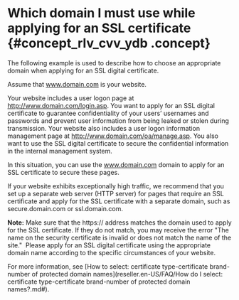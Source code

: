 # Which domain I must use while applying for an SSL certificate {#concept_rlv_cvv_ydb .concept}

The following example is used to describe how to choose an appropriate domain when applying for an SSL digital certificate.

Assume that www.domain.com is your website.

Your website includes a user logon page at http://www.domain.com/login.asp. You want to apply for an SSL digital certificate to guarantee confidentiality of your users’ usernames and passwords and prevent user information from being leaked or stolen during transmission. Your website also includes a user logon information management page at http://www.domain.com/oa/manage.asp. You also want to use the SSL digital certificate to secure the confidential information in the internal management system.

In this situation, you can use the www.domain.com domain to apply for an SSL certificate to secure these pages.

If your website exhibits exceptionally high traffic, we recommend that you set up a separate web server \(HTTP server\) for pages that require an SSL certificate and apply for the SSL certificate with a separate domain, such as secure.domain.com or ssl.domain.com.

**Note:** Make sure that the https:// address matches the domain used to apply for the SSL certificate. If they do not match, you may receive the error "The name on the security certificate is invalid or does not match the name of the site."  Please apply for an SSL digital certificate using the appropriate domain name according to the specific circumstances of your website.

For more information, see [How to select: certificate type-certificate brand-number of protected domain names](reseller.en-US/FAQ/How do I select: certificate type-certificate brand-number of protected domain names?.md#).


